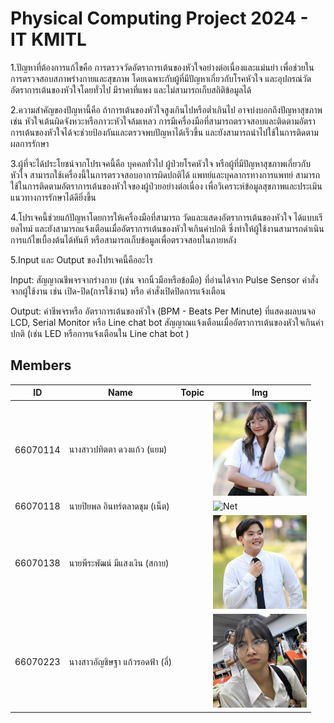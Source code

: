 # Physical Computing Project 2024 - IT KMITL
1.ปัญหาที่ต้องการแก้ไขคือ การตรวจวัดอัตราการเต้นของหัวใจอย่างต่อเนื่องและแม่นยำ เพื่อช่วยในการตรวจสอบสภาพร่างกายและสุขภาพ โดยเฉพาะกับผู้ที่มีปัญหาเกี่ยวกับโรคหัวใจ และอุปกรณ์วัดอัตราการเต้นของหัวใจโดยทั่วไป มีราคาที่แพง และไม่สามารถเก็บสถิติข้อมูลได้ 

2.ความสำคัญของปัญหานี้คือ ถ้าการเต้นของหัวใจสูงเกินไปหรือต่ำเกินไป อาจบ่งบอกถึงปัญหาสุขภาพ เช่น หัวใจเต้นผิดจังหวะหรือภาวะหัวใจล้มเหลว การมีเครื่องมือที่สามารถตรวจสอบและติดตามอัตราการเต้นของหัวใจได้จะช่วยป้องกันและตรวจพบปัญหาได้เร็วขึ้น และยังสามารถนำไปใช้ในการติดตามผลการรักษา 

3.ผู้ที่จะได้ประโยชน์จากโปรเจคนี้คือ บุคคลทั่วไป ผู้ป่วยโรคหัวใจ หรือผู้ที่มีปัญหาสุขภาพเกี่ยวกับหัวใจ สามารถใช้เครื่องนี้ในการตรวจสอบอาการผิดปกติได้ แพทย์และบุคลากรทางการแพทย์ สามารถใช้ในการติดตามอัตราการเต้นของหัวใจของผู้ป่วยอย่างต่อเนื่อง เพื่อวิเคราะห์ข้อมูลสุขภาพและประเมินแนวทางการรักษาได้ดียิ่งขึ้น 

4.โปรเจคนี้ช่วยแก้ปัญหาโดยการให้เครื่องมือที่สามารถ วัดและแสดงอัตราการเต้นของหัวใจ ได้แบบเรียลไทม์ และยังสามารถแจ้งเตือนเมื่ออัตราการเต้นของหัวใจเกินค่าปกติ ซึ่งทำให้ผู้ใช้งานสามารถดำเนินการแก้ไขเบื้องต้นได้ทันที หรือสามารถเก็บข้อมูลเพื่อตรวจสอบในภายหลัง 

5.Input และ Output ของโปรเจคนี้คืออะไร

Input: สัญญาณชีพจรจากร่างกาย (เช่น จากนิ้วมือหรือข้อมือ) ที่อ่านได้จาก Pulse Sensor คำสั่งจากผู้ใช้งาน เช่น เปิด-ปิด(การใช้งาน) หรือ คำสั่งเปิดปิดการแจ้งเตือน 

Output: ค่าชีพจรหรือ อัตราการเต้นของหัวใจ (BPM - Beats Per Minute) ที่แสดงผลบนจอ LCD, Serial Monitor หรือ Line chat bot สัญญาณแจ้งเตือนเมื่ออัตราการเต้นของหัวใจเกินค่าปกติ (เช่น LED หรือการแจ้งเตือนใน Line chat bot )



## Members

| ID       | Name                                  | Topic                      | Img                                                                             |
|----------|---------------------------------------|--------------------------------|---------------------------------------------------------------------------------|
| 66070114 | นางสาวปทิตตา ดวงแก้ว (แยม)              |                                | <img alt="Yam" height="150" src="/IMAGE/114 ปทิตตา.jpg" width="150"/> |
| 66070118 | นายปิยพล อินทร์ตลาดชุม (เน็ต)             |                                | <img alt="Net" height="150" src="" width="150"/>     |
| 66070138 | นายพีระพัฒน์ มีแสงเงิน (สกาย)             |                                | <img alt="Sky" height="150" src="/IMAGE/138 พีรพัฒน์.JPEG" width="150"/>    |
| 66070223 | นางสาวอัญชิษฐา แก้วรอดฟ้า (ลี่)            |                                | <img alt="Ly" height="150" src="/IMAGE/223 อัญชิษฐา.png" width="150"/>     |

[//]: # (![GroupMembers]&#40;/assets/img/members/group-members.jpeg&#41;)

